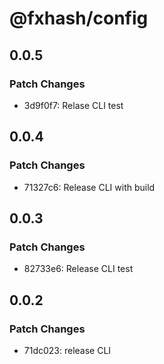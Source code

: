 # @fxhash/config

## 0.0.5

### Patch Changes

- 3d9f0f7: Relase CLI test

## 0.0.4

### Patch Changes

- 71327c6: Release CLI with build

## 0.0.3

### Patch Changes

- 82733e6: Release CLI test

## 0.0.2

### Patch Changes

- 71dc023: release CLI
